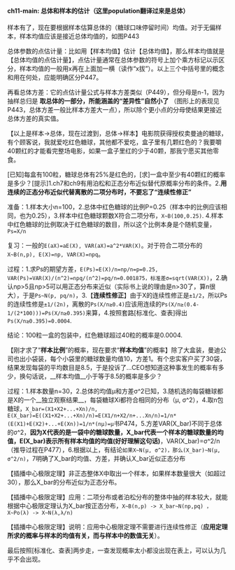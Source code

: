 #### ch11-main: 总体和样本的估计（这里population翻译过来是总体）

样本有了，现在要根据样本估算总体的（糖球口味停留时间）均值。对于无偏样本，样本均值应该是接近总体均值的，如图P443

总体参数的点估计量：比如用【样本均值】估计【总体均值】，那么样本均值就是【总体均值的点估计量】，点估计量通常在总体参数的符号上加个乘方标记以示区分，样本均值的一般用x再在上面加一横（读作“x拔”）。以上三个中括号里的概念和用在何处，应能明确区分P447。

再看总体方差：它的点估计量公式与样本方差类似（P449），但分母是n-1，因为抽样总归是 __取总体的一部分，所能涵盖的“差异性”自然小了__ （图形上的表现见P443，总体方差一般比样本方差大一点），所以除个更小点的分母使结果更接近总体方差的真实值。

【以上是样本->总体，现在过渡到，总体->样本】电影院获得授权卖曼迪的糖球，有个顾客说，我就爱吃红色糖球，其他都不爱吃，盒子里有几颗红色的？我要嚼40颗红的才能看完整场电影，如果一盒子里红的少于40颗，那我宁愿买其他零食。

[已知]每盒有100粒，糖球总体有25%是红色的，[求]一盒中至少有40颗红的概率是多少？[提示]1.ch7和ch9有用泊松和正态分布近似替代原概率分布的条件。2.__用连续的正态分布近似代替离散的二项分布时，不要忘了“连续性修正”__

准备：1.样本大小n=100，2.总体中红色糖球的比例P=0.25（样本中的比例应该相同，也为0.25），3.样本中红色糖球颗数X符合二项分布，```X~B(100,0.25)```. 4.样本中红色糖球的比例取决于红色糖球的数目，所以这个比例本身是个随机变量，```Ps=X/n```

复习：一般的```E(aX)=aE(X), VAR(aX)=a^2*VAR(X)```。对于符合二项分布的```X~B(n,p), E(X)=np, VAR(X)=npq```。

过程：1.求Ps的期望方差，```E(Ps)=E(X)/n=np/n=p=0.25, VAR(Ps)=VAR(X)/(n^2)=npq/(n^2)=pq/n=0.001875，标准差σ=sqrt(VAR(X))```，2.确认np>5且np>5可以用正态分布来近似（实际书上说的理由是n>30了，算n很大），于是```Ps~N(p, pq/n)```，3.【__连续性修正__】由于X的连续性修正是```±1/2```，所以Ps的连续性修是```±1/(2n)```，离散的```Ps(X/n≥0.4)```应该用连续的```Ps(X/n≥(0.4-1/(2*100)))=Ps(X/n≥0.395)```来算，4.按照套路[标准化、查表]得出```Ps(X/n≥0.395)=0.0004```.

结论：100粒一盒的包装中，红色糖球超过40粒的概率是0.0004.

【刚才求了“__样本比例__”的概率，现在要求“__样本均值__”的概率】除了大盒装，曼迪公司也出小袋装，每个小袋里的糖球数量均值10，方差1。有个忠实客户买了30袋，结果发现每袋的平均数目是8.5，于是投诉了...CEO想知道这种事发生的概率有多少，换句话说，__样本均值__小于等于8.5的概率是多少？

过程：1.样本数量n=30，2.总体的均值μ和方差σ^2已知，3.随机选的每袋糖球都是X的一个__独立观察结果__，每袋糖球Xi都符合相同的分布（μ, σ^2），4.取n包糖球，```X_bar=(X1+X2+...+Xn)/n, E(X_bar)=E((X1+X2+...+Xn)/n)=E(X1/n+X2/n+...Xn/n)=1/n*(E(X1)+E(X2)+...+E(Xn))=1/n*(nμ)=μ```书P474，5.方差VAR(X_bar)不同于总体的σ^2，__因为X代表的是一袋中的糖球数量，X_bar代表一个样本的糖球数量的均值，E(X_bar)表示所有样本均值的均值(好好理解这句话)__，VAR(X_bar)=σ^2/n（推导过程在P477），6.根据以上，有结论```如果X~N(μ, σ^2)，那么(X_bar)~N(μ, σ^2/n)```，7明确了X_bar的均值、方差，并确认X_bar近似正态分布

【插播中心极限定理】非正态整体X中取出一个样本，如果样本数量很大（如超过30），那么X_bar的分布近似为正态分布。

【插播中心极限定理】应用：二项分布或者泊松分布的整体中抽的样本较大，就能根据中心极限定理认为X_bar按正态分布，```X~B(n,p) -> X_bar~N(np,pq) ，X~Po(λ) -> X~N(λ,λ/n)```

【插播中心极限定理】说明：应用中心极限定理不需要进行连续性修正（__应用定理所求的概率与样本的均值有关，而与样本中的数值无关__）。

最后按照[标准化、查表]两步走，一查发现概率太小都没出现在表上，可以认为几乎不会出现。